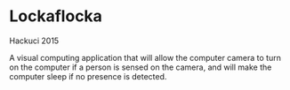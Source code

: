 # Lockaflocka
Hackuci 2015

A visual computing application that will allow the computer camera to turn on the computer if a person is sensed on the camera, and will make the computer sleep if no presence is detected.
